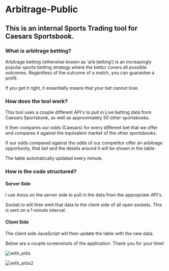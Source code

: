 # Arbitrage-Public

## This is an internal Sports Trading tool for Caesars Sportsbook.

### What is arbitrage betting?
Arbitrage betting (otherwise known as ‘arb betting’) is an increasingly popular sports betting strategy where the bettor covers all possible outcomes. Regardless of the outcome of a match, you can guarantee a profit.

If you get it right, it essentially means that your bet cannot lose. 

### How does the tool work?
This tool uses a couple different API's to pull in Live betting data from Caesars Sportsbook, as well as approximately 50 other sportsbooks.

It then compares our odds (Caesars) for every different bet that we offer and compares it against the equivalent market of the other sportsbooks.

If our odds compared against the odds of our competitor offer an arbitrage opportunity, that bet and the details around it will be shown in the table.

The table automatically updated every minute.

### How is the code structured?

#### Server Side
I use Axios on the server side to pull in the data from the appropriate API's.

Socket.io will then emit that data to the client side of all open sockets. This is sent on a 1 minute interval.

#### Client Side
The client side JavaScript will then update the table with the new data.



Below are a couple screenshots of the application. Thank you for your time!

![with_arbs](https://user-images.githubusercontent.com/93163082/169875822-77eef13f-27ed-45f2-af33-0599492534ea.png)

![with_arbs2](https://user-images.githubusercontent.com/93163082/169876936-3dba93ca-5b0d-42d3-a7f9-5d908a3c120a.png)




